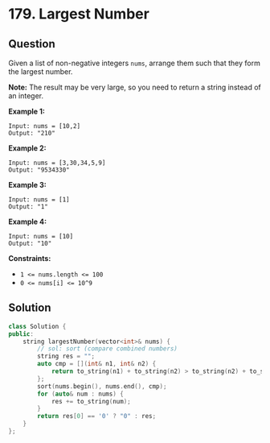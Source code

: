 # 179. Largest Number

## Question

Given a list of non-negative integers `nums`, arrange them such that they form the largest number.

**Note:** The result may be very large, so you need to return a string instead of an integer.

**Example 1:**

```text
Input: nums = [10,2]
Output: "210"
```

**Example 2:**

```text
Input: nums = [3,30,34,5,9]
Output: "9534330"
```

**Example 3:**

```text
Input: nums = [1]
Output: "1"
```

**Example 4:**

```text
Input: nums = [10]
Output: "10"
```

**Constraints:**

* `1 <= nums.length <= 100`
* `0 <= nums[i] <= 10^9`

## Solution

```cpp
class Solution {
public:
    string largestNumber(vector<int>& nums) {
        // sol: sort (compare combined numbers)
        string res = "";
        auto cmp = [](int& n1, int& n2) {
            return to_string(n1) + to_string(n2) > to_string(n2) + to_string(n1);
        };
        sort(nums.begin(), nums.end(), cmp);
        for (auto& num : nums) {
            res += to_string(num);
        }
        return res[0] == '0' ? "0" : res;
    }
};
```

